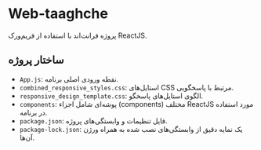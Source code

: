 # Web-taaghche

پروژه فرانت‌اند با استفاده از فریم‌ورک ReactJS.

## ساختار پروژه

- `App.js`: نقطه ورودی اصلی برنامه.
- `combined_responsive_styles.css`: استایل‌های CSS مرتبط با پاسخگویی.
- `responsive_design_template.css`: الگوی استایل‌های پاسخگو.
- `components`: پوشه‌ای شامل اجزاء (components) مختلف ReactJS مورد استفاده در برنامه.
- `package.json`: فایل تنظیمات و وابستگی‌های پروژه.
- `package-lock.json`: یک نمایه دقیق از وابستگی‌های نصب شده به همراه ورژن آن‌ها.
